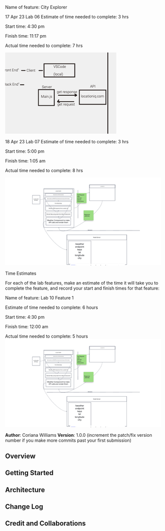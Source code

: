 Name of feature: City Explorer

17 Apr 23 Lab 06
Estimate of time needed to complete: 3 hrs

Start time: 4:30 pm

Finish time: 11:17 pm

Actual time needed to complete: 7 hrs

![Data Flow](whiteboard.png)

18 Apr 23 Lab 07
Estimate of time needed to complete: 3 hrs

Start time: 5:00 pm

Finish time: 1:05 am

Actual time needed to complete: 8 hrs

![Data Flow](image.png)


Time Estimates

For each of the lab features, make an estimate of the time it will take you to complete the feature, and record your start and finish times for that feature:

Name of feature: Lab 10 Feature 1

Estimate of time needed to complete: 6 hours

Start time: 4:30 pm

Finish time: 12:00 am

Actual time needed to complete: 5 hours
![Data Flow](whiteboard3.png)

**Author**: Coriana Williams
**Version**: 1.0.0 (increment the patch/fix version number if you make more commits past your first submission)

## Overview
<!-- Provide a high level overview of what this application is and why you are building it, beyond the fact that it's an assignment for this class. (i.e. What's your problem domain?) -->

## Getting Started
<!-- What are the steps that a user must take in order to build this app on their own machine and get it running? -->

## Architecture
<!-- Provide a detailed description of the application design. What technologies (languages, libraries, etc) you're using, and any other relevant design information. -->

## Change Log
<!-- Use this area to document the iterative changes made to your application as each feature is successfully implemented. Use time stamps. Here's an example:

01-01-2001 4:59pm - Application now has a fully-functional express server, with a GET route for the location resource. -->

## Credit and Collaborations